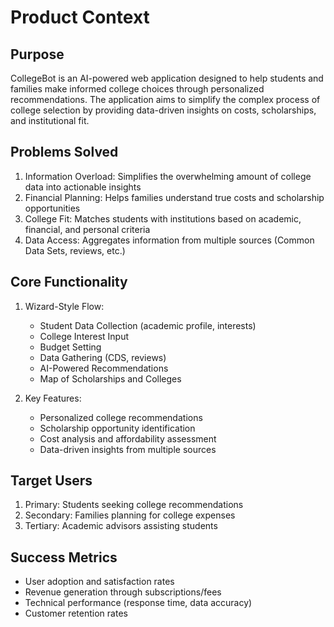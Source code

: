 # Product Context

## Purpose
CollegeBot is an AI-powered web application designed to help students and families make informed college choices through personalized recommendations. The application aims to simplify the complex process of college selection by providing data-driven insights on costs, scholarships, and institutional fit.

## Problems Solved
1. Information Overload: Simplifies the overwhelming amount of college data into actionable insights
2. Financial Planning: Helps families understand true costs and scholarship opportunities
3. College Fit: Matches students with institutions based on academic, financial, and personal criteria
4. Data Access: Aggregates information from multiple sources (Common Data Sets, reviews, etc.)

## Core Functionality
1. Wizard-Style Flow:
   - Student Data Collection (academic profile, interests)
   - College Interest Input
   - Budget Setting
   - Data Gathering (CDS, reviews)
   - AI-Powered Recommendations
   - Map of Scholarships and Colleges

2. Key Features:
   - Personalized college recommendations
   - Scholarship opportunity identification
   - Cost analysis and affordability assessment
   - Data-driven insights from multiple sources

## Target Users
1. Primary: Students seeking college recommendations
2. Secondary: Families planning for college expenses
3. Tertiary: Academic advisors assisting students

## Success Metrics
- User adoption and satisfaction rates
- Revenue generation through subscriptions/fees
- Technical performance (response time, data accuracy)
- Customer retention rates
